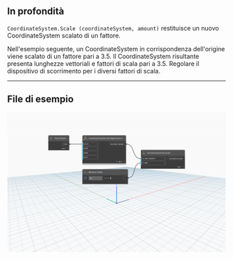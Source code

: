 <!--- Autodesk.DesignScript.Geometry.CoordinateSystem.Scale(coordinateSystem, amount) --->
<!--- LH2OMC6QECNGXILBERSJIZPNQ7BJYOSSOBDJC2VICMMYXJ7BJRUA --->
## In profondità
`CoordinateSystem.Scale (coordinateSystem, amount)` restituisce un nuovo CoordinateSystem scalato di un fattore.

Nell'esempio seguente, un CoordinateSystem in corrispondenza dell'origine viene scalato di un fattore pari a 3.5. Il CoordinateSystem risultante presenta lunghezze vettoriali e fattori di scala pari a 3.5. Regolare il dispositivo di scorrimento per i diversi fattori di scala.
___
## File di esempio

![CoordinateSystem.Scale(coordinateSystem, amount)](./LH2OMC6QECNGXILBERSJIZPNQ7BJYOSSOBDJC2VICMMYXJ7BJRUA_img.jpg)
